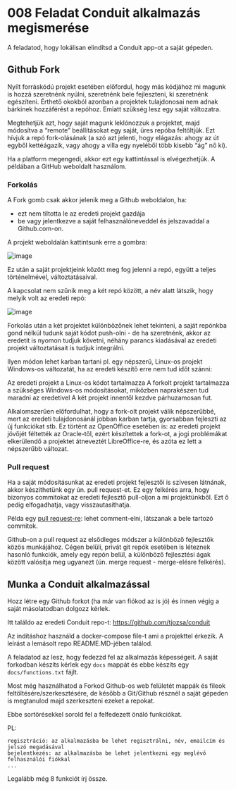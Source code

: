 # 008 Feladat Conduit alkalmazás megismerése

A feladatod, hogy lokálisan elindítsd a Conduit app-ot a saját gépeden. 

## Github Fork

Nyílt forráskódú projekt esetében előfordul, hogy más kódjához mi magunk is hozzá szeretnénk nyúlni, szeretnénk bele fejleszteni, ki szeretnénk egészíteni. Érthető okokból azonban a projektek tulajdonosai nem adnak bárkinek hozzáférést a repóhoz. Emiatt szükség lesz egy saját változatra.

Megtehetjük azt, hogy saját magunk leklónozzuk a projektet, majd módosítva a “remote” beállításokat egy saját, üres repóba feltöltjük. Ezt hívjuk a repó fork-olásának (a szó azt jelenti, hogy elágazás: ahogy az út egyből kettéágazik, vagy ahogy a villa egy nyeléből több kisebb “ág” nő ki).

Ha a platform megengedi, akkor ezt egy kattintással is elvégezhetjük. A példában a GitHub weboldalt használom.

### Forkolás
A Fork gomb csak akkor jelenik meg a Github weboldalon, ha:
 * ezt nem tiltotta le az eredeti projekt gazdája
 * be vagy jelentkezve a saját felhasználóneveddel és jelszavaddal a Github.com-on.

A projekt weboldalán kattintsunk erre a gombra:

![image](https://user-images.githubusercontent.com/227298/120960768-d0447c80-c75c-11eb-8832-d6355b25ac6a.png)

Ez után a saját projektjeink között meg fog jelenni a repó, együtt a teljes történelmével, változtatásaival.

A kapcsolat nem szűnik meg a két repó között, a név alatt látszik, hogy melyik volt az eredeti repó:

![image](https://user-images.githubusercontent.com/227298/120960826-eb16f100-c75c-11eb-86dc-9109404bb9e8.png)

Forkolás után a két projektet különbözőnek lehet tekinteni, a saját repónkba gond nélkül tudunk saját kódot push-olni - de ha szeretnénk, akkor az eredetit is nyomon tudjuk követni, néhány parancs kiadásával az eredeti projekt változtatásait is tudjuk integrálni.

Ilyen módon lehet karban tartani pl. egy népszerű, Linux-os projekt Windows-os változatát, ha az eredeti készítő erre nem tud időt szánni:

Az eredeti projekt a Linux-os kódot tartalmazza
A forkolt projekt tartalmazza a szükséges Windows-os módosításokat, miközben naprakészen tud maradni az eredetivel
A két projekt innentől kezdve párhuzamosan fut.

Alkalomszerűen előfordulhat, hogy a fork-olt projekt válik népszerűbbé, mert az eredeti tulajdonosánál jobban karban tartja, gyorsabban fejleszti az új funkciókat stb. Ez történt az OpenOffice esetében is: az eredeti projekt jövőjét féltették az Oracle-től, ezért készítettek a fork-ot, a jogi problémákat elkerülendő a projektet átneveztét LibreOffice-re, és azóta ez lett a népszerűbb változat.

### Pull request
Ha a saját módosításunkat az eredeti projekt fejlesztői is szívesen látnának, akkor készíthetünk egy ún. pull request-et. Ez egy felkérés arra, hogy bizonyos commitokat az eredeti fejlesztő pull-oljon a mi projektünkből. Ezt ő pedig elfogadhatja, vagy visszautasíthatja.

Példa egy [pull request-re](https://github.com/dotnet/roslyn/pull/31801): lehet comment-elni, látszanak a bele tartozó commitok.

Github-on a pull request az elsődleges módszer a különböző fejlesztők közös munkájához. Cégen belüli, privát git repók esetében is léteznek hasonló funkciók, amely egy repón belül, a különböző fejlesztési ágak között valósítja meg ugyanezt (ún. merge request - merge-elésre felkérés).

## Munka a Conduit alkalmazással
Hozz létre egy Github forkot (ha már van fiókod az is jó) és innen végig a saját másolatodban dolgozz kérlek. 

Itt találdo az eredeti Conduit repo-t: https://github.com/tjozsa/conduit

Az indításhoz használd a docker-compose file-t ami a projekttel érkezik. A leírást a lemásolt repo README.MD-jében találod.

A feladatod az lesz, hogy fedezzd fel az alkalmazás képességeit. A saját forkodban készíts kérlek egy `docs` mappát és ebbe készíts egy `docs/functions.txt` fájlt. 

Most még használhatod a Forkod Github-os web felületét mappák és fileok feltöltésére/szerkesztésére, de később a Git/Github résznél a saját gépeden is megtanulod majd szerkeszteni ezeket a repokat.

Ebbe sortörésekkel sorold fel a felfedezett önáló funkciókat.

PL:
```
regisztráció: az alkalmazásba be lehet regisztrálni, név, emailcím és jelszó megadásával
bejelentkezés: az alkalmazásba be lehet jelentkezni egy meglévő felhasználói fiókkal
...
```

Legalább még 8 funkciót írj össze.
